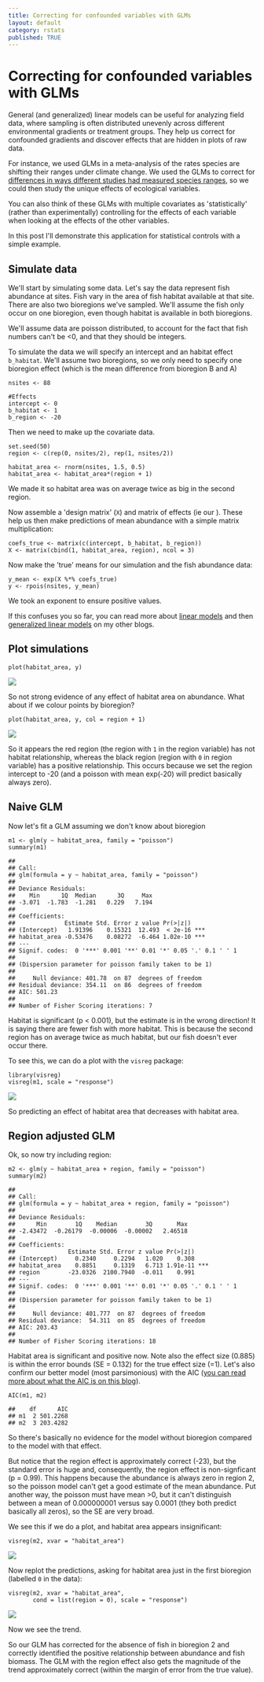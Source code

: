 ```yaml
---
title: Correcting for confounded variables with GLMs
layout: default
category: rstats
published: TRUE
---
```


Correcting for confounded variables with GLMs
========================================

General (and generalized) linear models can be useful for analyzing
field data, where sampling is often distributed unevenly across different
environmental gradients or treatment groups. They help us correct for
confounded gradients and discover effects that are hidden in plots of
raw data.

For instance, we used GLMs in a meta-analysis of the rates species are shifting their ranges under climate change. We used the GLMs to correct for [differences in ways different studies had measured species ranges](https://onlinelibrary.wiley.com/doi/abs/10.1111/gcb.13184), so we could then study the unique effects of ecological variables.

You can also think of these GLMs with multiple covariates as 'statistically' (rather than experimentally) controlling for the effects of each variable when looking at the effects of the other variables.

In this post I'll demonstrate this application for statistical controls  with a simple example.

Simulate data
-------------

We'll start by simulating some data. Let's say the data represent fish
abundance at sites. Fish vary in the area of fish habitat available at
that site. There are also two bioregions we've sampled. We'll assume the
fish only occur on one bioregion, even though habitat is available in
both bioregions.

We'll assume data are poisson distributed, to account for the fact that
fish numbers can't be &lt;0, and that they should be integers.

To simulate the data we will specify an intercept and an habitat effect
`b_habitat`. We'll assume two bioregions, so we only need to specify one
bioregion effect (which is the mean difference from bioregion B and A)

    nsites <- 88

    #Effects
    intercept <- 0
    b_habitat <- 1
    b_region <- -20

Then we need to make up the covariate data.

    set.seed(50)
    region <- c(rep(0, nsites/2), rep(1, nsites/2))

    habitat_area <- rnorm(nsites, 1.5, 0.5)
    habitat_area <- habitat_area*(region + 1)

We made it so habitat area was on average twice as big in the second
region.

Now assemble a 'design matrix' (`X`) and matrix of effects (ie our ).
These help us then make predictions of mean abundance with a simple
matrix multiplication:

    coefs_true <- matrix(c(intercept, b_habitat, b_region))
    X <- matrix(cbind(1, habitat_area, region), ncol = 3)

Now make the 'true' means for our simulation and the fish abundance
data:

    y_mean <- exp(X %*% coefs_true)
    y <- rpois(nsites, y_mean)

We took an exponent to ensure positive values.

If this confuses you so far, you can read more about [linear models](http://www.seascapemodels.org/rstats/2018/01/19/intro-to-glms.html) and then [generalized linear models](http://www.seascapemodels.org/rstats/2018/10/16/understanding-the-glm-link.html) on my other blogs.

Plot simulations
----------------

    plot(habitat_area, y)

![](/images/blogs-2020/correcting-with-glms_files/figure-markdown_strict/unnamed-chunk-5-1.png)

So not strong evidence of any effect of habitat area on abundance. What
about if we colour points by bioregion?

    plot(habitat_area, y, col = region + 1)

![](/images/blogs-2020/correcting-with-glms_files/figure-markdown_strict/unnamed-chunk-6-1.png)

So it appears the red region (the region with `1` in the region
variable) has not habitat relationship, whereas the black region (region
with `0` in region variable) has a positive relationship. This occurs
because we set the region intercept to -20 (and a poisson with mean
exp(-20) will predict basically always zero).

Naive GLM
---------

Now let's fit a GLM assuming we don't know about bioregion

    m1 <- glm(y ~ habitat_area, family = "poisson")
    summary(m1)

    ##
    ## Call:
    ## glm(formula = y ~ habitat_area, family = "poisson")
    ##
    ## Deviance Residuals:
    ##    Min      1Q  Median      3Q     Max  
    ## -3.071  -1.783  -1.281   0.229   7.194  
    ##
    ## Coefficients:
    ##              Estimate Std. Error z value Pr(>|z|)    
    ## (Intercept)   1.91396    0.15321  12.493  < 2e-16 ***
    ## habitat_area -0.53476    0.08272  -6.464 1.02e-10 ***
    ## ---
    ## Signif. codes:  0 '***' 0.001 '**' 0.01 '*' 0.05 '.' 0.1 ' ' 1
    ##
    ## (Dispersion parameter for poisson family taken to be 1)
    ##
    ##     Null deviance: 401.78  on 87  degrees of freedom
    ## Residual deviance: 354.11  on 86  degrees of freedom
    ## AIC: 501.23
    ##
    ## Number of Fisher Scoring iterations: 7

Habitat is significant (p &lt; 0.001), but the estimate is in the wrong
direction! It is saying there are fewer fish with more habitat. This is
because the second region has on average twice as much habitat, but our
fish doesn't ever occur there.

To see this, we can do a plot with the `visreg` package:

    library(visreg)
    visreg(m1, scale = "response")


![](/images/blogs-2020/correcting-with-glms_files/figure-markdown_strict/unnamed-chunk-8-1.png)

So predicting an effect of habitat area that decreases with habitat
area.

Region adjusted GLM
-------------------

Ok, so now try including region:

    m2 <- glm(y ~ habitat_area + region, family = "poisson")
    summary(m2)

    ##
    ## Call:
    ## glm(formula = y ~ habitat_area + region, family = "poisson")
    ##
    ## Deviance Residuals:
    ##      Min        1Q    Median        3Q       Max  
    ## -2.43472  -0.26179  -0.00006  -0.00002   2.46518  
    ##
    ## Coefficients:
    ##               Estimate Std. Error z value Pr(>|z|)    
    ## (Intercept)     0.2340     0.2294   1.020    0.308    
    ## habitat_area    0.8851     0.1319   6.713 1.91e-11 ***
    ## region        -23.0326  2100.7940  -0.011    0.991    
    ## ---
    ## Signif. codes:  0 '***' 0.001 '**' 0.01 '*' 0.05 '.' 0.1 ' ' 1
    ##
    ## (Dispersion parameter for poisson family taken to be 1)
    ##
    ##     Null deviance: 401.777  on 87  degrees of freedom
    ## Residual deviance:  54.311  on 85  degrees of freedom
    ## AIC: 203.43
    ##
    ## Number of Fisher Scoring iterations: 18

Habitat area is significant and positive now. Note also the effect size
(0.885) is within the error bounds (SE = 0.132) for the true effect size
(=1). Let's also confirm our better model (most parsimonious) with the
AIC ([you can read more about what the AIC is on this blog](http://www.seascapemodels.org/rstats/2018/04/13/how-to-use-the-AIC.html)).

    AIC(m1, m2)

    ##    df      AIC
    ## m1  2 501.2268
    ## m2  3 203.4282

So there's basically no evidence for the model without bioregion
compared to the model with that effect.

But notice that the region effect is approximately correct (-23), but
the standard error is huge and, consequently, the region effect is
non-signficant (p = 0.99). This happens because the abundance is always
zero in region 2, so the poisson model can't get a good estimate of the
mean abundance. Put another way, the poisson must have mean &gt;0, but
it can't distinguish between a mean of 0.000000001 versus say 0.0001
(they both predict basically all zeros), so the SE are very broad.

We see this if we do a plot, and habitat area appears insignificant:

    visreg(m2, xvar = "habitat_area")


![](/images/blogs-2020/correcting-with-glms_files/figure-markdown_strict/unnamed-chunk-11-1.png)

Now replot the predictions, asking for habitat area just in the first
bioregion (labelled `0` in the data):

    visreg(m2, xvar = "habitat_area",
           cond = list(region = 0), scale = "response")


![](/images/blogs-2020/correcting-with-glms_files/figure-markdown_strict/unnamed-chunk-12-1.png)

Now we see the trend.

So our GLM has corrected for the absence of fish in bioregion 2 and
correctly identified the positive relationship between abundance and
fish biomass. The GLM with the region effect also gets the magnitude of
the trend approximately correct (within the margin of error from the
true value).
